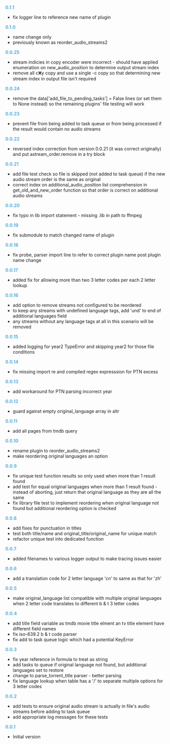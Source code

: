 
**<span style="color:#56adda">0.1.1</span>**
- fix logger line to reference new name of plugin

**<span style="color:#56adda">0.1.0</span>**
- name change only
- previously known as reorder_audio_streams2

**<span style="color:#56adda">0.0.25</span>**
- stream indicies in copy encoder were incorrect - should have applied enumeration on new_audio_position to determine output stream index
- remove all c:x:y copy and use a single -c copy so that determining new stream index in output file isn't required

**<span style="color:#56adda">0.0.24</span>**
- remove the data['add_file_to_pending_tasks'] = False lines (or set them to None instead) so the remaining plugins' file testing will work

**<span style="color:#56adda">0.0.23</span>**
- prevent file from being added to task queue or from being processed if the result would contain no audio streams

**<span style="color:#56adda">0.0.22</span>**
- reversed index correction from version 0.0.21 (it was correct originally) and put astream_order.remove in a try block

**<span style="color:#56adda">0.0.21</span>**
- add file test check so file is skipped (not added to task queue) if the new audio stream order is the same as original
- correct index on additional_audio_position list comprehension in get_old_and_new_order function so that order is correct on additional audio streams

**<span style="color:#56adda">0.0.20</span>**
- fix typo in lib import statement - missing .lib in path to ffmpeg

**<span style="color:#56adda">0.0.19</span>**
- fix submodule to match changed name of plugin

**<span style="color:#56adda">0.0.18</span>**
- fix probe, parser import line to refer to correct plugin name post plugin name change

**<span style="color:#56adda">0.0.17</span>**
- added fix for allowing more than two 3 letter codes per each 2 letter lookup

**<span style="color:#56adda">0.0.16</span>**
- add option to remove streams not configured to be reordered
- to keep any streams with undefined language tags, add 'und' to end of additional languages field
- any streams without any language tags at all in this scenario will be removed

**<span style="color:#56adda">0.0.15</span>**
- added logging for year2 TypeError and skipping year2 for those file conditions

**<span style="color:#56adda">0.0.14</span>**
- fix missing import re and compiled regex expresssion for PTN excess

**<span style="color:#56adda">0.0.13</span>**
- add workaround for PTN parsing incorrect year

**<span style="color:#56adda">0.0.12</span>**
- guard against empty original_language array in altr

**<span style="color:#56adda">0.0.11</span>**
- add all pages from tmdb query

**<span style="color:#56adda">0.0.10</span>**
- rename plugin to reorder_audio_streams2
- make reordering original languages an option

**<span style="color:#56adda">0.0.9</span>**
- fix unique test function results so only used when more than 1 result found
- add test for equal original languages when more than 1 result found - instead of aborting, just return that original language as they are all the same
- fix library file test to implement reordering when original language not found but additional reordering option is checked

**<span style="color:#56adda">0.0.8</span>**
- add fixes for punctuation in titles
- test both title/name and original_title/original_name for unique match
- refactor unique test into dedicated function

**<span style="color:#56adda">0.0.7</span>**
- added filenames to various logger output to make tracing issues easier

**<span style="color:#56adda">0.0.6</span>**
- add a translation code for 2 letter language 'cn' to same as that for 'zh'

**<span style="color:#56adda">0.0.5</span>**
- make original_language list compatible with multiple original languages when 2 letter code translates to different b & t 3 letter codes

**<span style="color:#56adda">0.0.4</span>**
- add title field variable as tmdb movie title elment an tv title element have different field names
- fix iso-639.2 b & t code parser
- fix add to task queue logic which had a potential KeyError

**<span style="color:#56adda">0.0.3</span>**
- fix year reference in formula to treat as string
- add tasks to queue if original language not found, but additional languages set to restore
- change to parse_torrent_title parser - better parsing
- fix language lookup when table has a '/' to separate multiple options for 3 letter codes

**<span style="color:#56adda">0.0.2</span>**
- add tests to ensure original audio stream is actually in file's audio streams before adding to task queue
- add appropriate log messages for these tests

**<span style="color:#56adda">0.0.1</span>**
- Initial version

